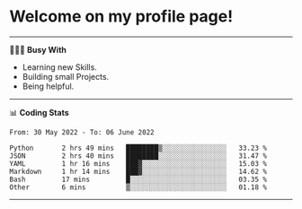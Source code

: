 # Welcome on my profile page!
<!-- print(("dralla"[::-1]+"s").capitalize()) -->

---
👨🏻‍💻 **Busy With**
* Learning new Skills.
* Building small Projects.
* Being helpful.

---
📊 **Coding Stats**
<!--START_SECTION:waka-->

```text
From: 30 May 2022 - To: 06 June 2022

Python       2 hrs 49 mins   ████████▒░░░░░░░░░░░░░░░░   33.23 %
JSON         2 hrs 40 mins   ████████░░░░░░░░░░░░░░░░░   31.47 %
YAML         1 hr 16 mins    ███▓░░░░░░░░░░░░░░░░░░░░░   15.03 %
Markdown     1 hr 14 mins    ███▓░░░░░░░░░░░░░░░░░░░░░   14.62 %
Bash         17 mins         █░░░░░░░░░░░░░░░░░░░░░░░░   03.35 %
Other        6 mins          ▒░░░░░░░░░░░░░░░░░░░░░░░░   01.18 %
```

<!--END_SECTION:waka-->
---
